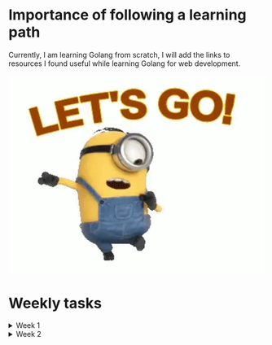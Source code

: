 # Importance of following a learning path 
Currently, I am learning Golang from scratch, I will add the links to resources I found useful while learning Golang for web development. 

![Let's go comrades](images/lets-go-minion.webp)

# Weekly tasks
<details>
  <summary>Week 1</summary>
    Hello
  
</details>
<details>
  <summary>Week 2</summary>
    How are you?
</details>

